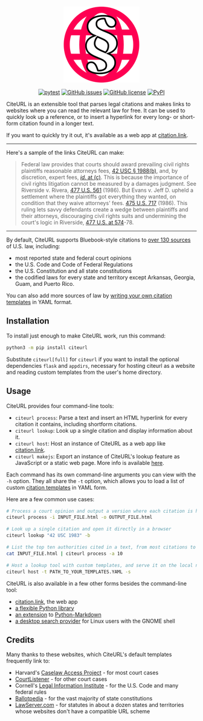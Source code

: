 <p align="center"><a href="https://www.citation.link"><img src="https://raw.githubusercontent.com/raindrum/citeurl/main/citeurl/web/logo.svg" alt="CiteURL Logo" width=200px></a></p>
<p align="center"><a href="https://github.com/raindrum/citeurl/actions/workflows/pytest.yml"><img src="https://github.com/raindrum/citeurl/actions/workflows/pytest.yml/badge.svg" alt="pytest" /></a> <a href="https://github.com/raindrum/citeurl/issues"><img src="https://img.shields.io/github/issues/raindrum/citeurl" alt="GitHub issues" /></a> <a href="https://github.com/raindrum/citeurl/blob/main/LICENSE.md"><img src="https://img.shields.io/github/license/raindrum/citeurl" alt="GitHub license" /></a> <a href="https://pypi.org/project/citeurl/"><img src="https://img.shields.io/pypi/v/citeurl" alt="PyPI" /></a></p>

CiteURL is an extensible tool that parses legal citations and makes links to websites where you can read the relevant law for free. It can be used to quickly look up a reference, or to insert a hyperlink for every long- or short-form citation found in a longer text.

If you want to quickly try it out, it's available as a web app at [citation.link](https://www.citation.link).

---

Here's a sample of the links CiteURL can make:

> Federal law provides that courts should award prevailing civil rights plaintiffs reasonable attorneys fees, <a class="citation" href="https://www.law.cornell.edu/uscode/text/42/1988#b" title="42 U.S.C. § 1988(b)">42 USC § 1988(b)</a>, and, by discretion, expert fees, <a class="citation" href="https://www.law.cornell.edu/uscode/text/42/1988#c" title="42 U.S.C. § 1988(c)">*id.* at (c)</a>. This is because the importance of civil rights litigation cannot be measured by a damages judgment. See Riverside v. Rivera, <a class="citation" href="https://cite.case.law/us/477/561" title="477 U.S. 561">477 U.S. 561</a> (1986). But Evans v. Jeff D. upheld a settlement where the plaintiffs got everything they wanted, on condition that they waive attorneys' fees. <a class="citation" href="https://cite.case.law/us/475/717" title="475 U.S. 717">475 U.S. 717</a> (1986). This ruling lets savvy defendants create a wedge between plaintiffs and their attorneys, discouraging civil rights suits and undermining the court's logic in Riverside, <a class="citation" href="https://cite.case.law/us/477/561#p574" title="477 U.S. 561, 574">477 U.S. at 574</a>-78.

---

By default, CiteURL supports Bluebook-style citations to [over 130 sources](https://github.com/raindrum/citeurl/blob/main/citeurl/templates) of U.S. law, including:

- most reported state and federal court opinions
- the U.S. Code and Code of Federal Regulations
- the U.S. Constitution and all state constitutions
- the codified laws for every state and territory except Arkansas, Georgia, Guam, and Puerto Rico.

You can also add more sources of law by [writing your own citation templates](https://raindrum.github.io/citeurl/template-yamls/) in YAML format.

## Installation

To install just enough to make CiteURL work, run this command:

```bash
python3 -m pip install citeurl
```

Substitute `citeurl[full]` for `citeurl` if you want to install the optional dependencies `flask` and `appdirs`, necessary for hosting citeurl as a website and reading custom templates from the user's home directory.



## Usage

CiteURL provides four command-line tools:

- `citeurl process`: Parse a text and insert an HTML hyperlink for every citation it contains, including shortform citations.
- `citeurl lookup`: Look up a single citation and display information about it.
- `citeurl host`: Host an instance of CiteURL as a web app like [citation.link](https://www.citation.link).
- `citeurl makejs`: Export an instance of CiteURL's lookup feature as JavaScript or a static web page. More info is available [here](https://raindrum.github.io/citeurl/frontends#javascript).

Each command has its own command-line arguments you can view with the `-h` option. They all share the `-t` option, which allows you to load a list of custom [citation templates](https://raindrum.github.io/citeurl/template-yamls/) in YAML form.

Here are a few common use cases:

```bash
# Process a court opinion and output a version where each citation is hyperlinked:
citeurl process -i INPUT_FILE.html -o OUTPUT_FILE.html
```

```bash
# Look up a single citation and open it directly in a browser
citeurl lookup "42 USC 1983" -b
```

```bash
# List the top ten authorities cited in a text, from most citations to least:
cat INPUT_FILE.html | citeurl process -a 10
```

```bash
# Host a lookup tool with custom templates, and serve it on the local network:
citeurl host -t PATH_TO_YOUR_TEMPLATES.YAML -s
```

CiteURL is also available in a few other forms besides the command-line tool: 

- [citation.link](https://www.citation.link), the web app
- [a flexible Python library](https://raindrum.github.io/citeurl/library)
- [an extension](https://raindrum.github.io/citeurl/frontends#markdown-extension) to [Python-Markdown](https://python-markdown.github.io/)
- [a desktop search provider](https://extensions.gnome.org/extension/4225/gnome-citeurl-search-provider/) for Linux users with the GNOME shell

## Credits

Many thanks to these websites, which CiteURL's default templates frequently link to:

- Harvard's [Caselaw Access Project](https://cite.case.law/) - for most court cases
- [CourtListener](https://www.courtlistener.com/) - for other court cases
- Cornell's [Legal Information Institute](https://www.law.cornell.edu/) - for the U.S. Code and many federal rules
- [Ballotpedia](https://ballotpedia.org) - for the vast majority of state constitutions
- [LawServer.com](https://www.lawserver.com/tools/laws) - for statutes in about a dozen states and territories whose websites don't have a compatible URL scheme
